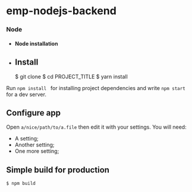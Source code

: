 # emp-nodejs-backend


### Node
- #### Node installation

- ## Install

    $ git clone <git-url>
    $ cd PROJECT_TITLE
    $ yarn install

  
Run `npm install ` for installing project dependencies and   write `npm start`  for a dev server. 


## Configure app

Open `a/nice/path/to/a.file` then edit it with your settings. You will need:

- A setting;
- Another setting;
- One more setting;

## Simple build for production

    $ npm build
